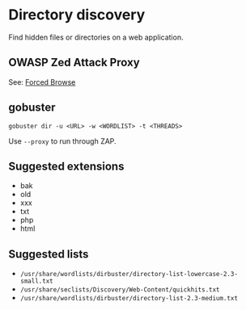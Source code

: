 # Directory discovery

Find hidden files or directories on a web application.

## OWASP Zed Attack Proxy

See: [Forced Browse](https://www.zaproxy.org/docs/desktop/addons/forced-browse/)

## gobuster

`gobuster dir -u <URL> -w <WORDLIST> -t <THREADS>`

Use `--proxy` to run through ZAP.

## Suggested extensions

- bak
- old
- xxx
- txt
- php
- html

## Suggested lists

- `/usr/share/wordlists/dirbuster/directory-list-lowercase-2.3-small.txt`
- `/usr/share/seclists/Discovery/Web-Content/quickhits.txt`
- `/usr/share/wordlists/dirbuster/directory-list-2.3-medium.txt`